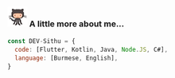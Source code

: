 ### <img src="https://github.com/DEV-Sithu/DEV-Sithu/blob/main/gitto.gif" width="40">   A little more about me...  
```javascript
const DEV-Sithu = {
  code: [Flutter, Kotlin, Java, Node.JS, C#],
  language: [Burmese, English],
}
```
